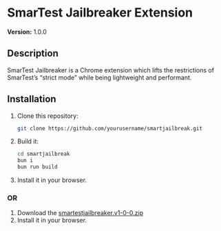 # SmarTest Jailbreaker Extension

**Version:** 1.0.0

## Description
SmarTest Jailbreaker is a Chrome extension which lifts the restrictions of SmarTest’s “strict mode” while being lightweight and performant.


## Installation
1. Clone this repository:
   ```bash
   git clone https://github.com/yourusername/smartjailbreak.git
   ```
2. Build it:
   ```bash
   cd smartjailbreak
   bun i
   bun run build
   ```
3. Install it in your browser.

### OR

1. Download the [smartestjailbreaker.v1-0-0.zip]()
2. Install it in your browser.